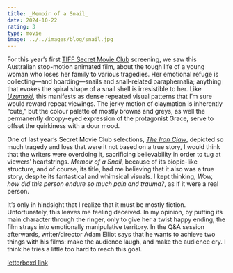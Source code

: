 ```yaml
---
title: _Memoir of a Snail_
date: 2024-10-22
rating: 3
type: movie
image: ../../images/blog/snail.jpg
---
```


For this year’s first [TIFF Secret Movie Club](https://www.tiff.net/events/secret-movie-club-2024-2025) screening, we saw this Australian stop-motion animated film, about the tough life of a young woman who loses her family to various tragedies. Her emotional refuge is collecting—and hoarding—snails and snail-related paraphernalia; anything that evokes the spiral shape of a snail shell is irresistible to her. Like [_Uzumaki_](/quick-reviews/uzumaki), this manifests as dense repeated visual patterns that I’m sure would reward repeat viewings. The jerky motion of claymation is inherently “cute,” but the colour palette of mostly browns and greys, as well the permanently droopy-eyed expression of the protagonist Grace, serve to offset the quirkiness with a dour mood.

One of last year’s Secret Movie Club selections, [_The Iron Claw_](/quick-reviews/iron-claw), depicted so much tragedy and loss that were it not based on a true story, I would think that the writers were overdoing it, sacrificing believability in order to tug at viewers’ heartstrings. _Memoir of a Snail_, because of its biopic-like structure, and of course, its title, had me believing that it also was a true story, despite its fantastical and whimsical visuals. I kept thinking, _Wow, how did this person endure so much pain and trauma?_, as if it were a real person.

It’s only in hindsight that I realize that it must be mostly fiction. Unfortunately, this leaves me feeling deceived. In my opinion, by putting its main character through the ringer, only to give her a twist happy ending, the film strays into emotionally manipulative territory. In the Q&A session afterwards, writer/director Adam Elliot says that he wants to achieve two things with his films: make the audience laugh, and make the audience cry. I think he tries a little too hard to reach this goal.

[letterboxd link](https://letterboxd.com/film/memoir-of-a-snail/)
